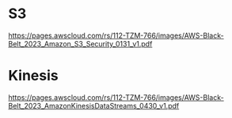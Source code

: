 # S3
https://pages.awscloud.com/rs/112-TZM-766/images/AWS-Black-Belt_2023_Amazon_S3_Security_0131_v1.pdf

# Kinesis
https://pages.awscloud.com/rs/112-TZM-766/images/AWS-Black-Belt_2023_AmazonKinesisDataStreams_0430_v1.pdf
